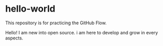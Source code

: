# hello-world
This repository is for practicing the GitHub Flow.

Hello! I am new into open source. i am here to develop and grow in every aspects.

